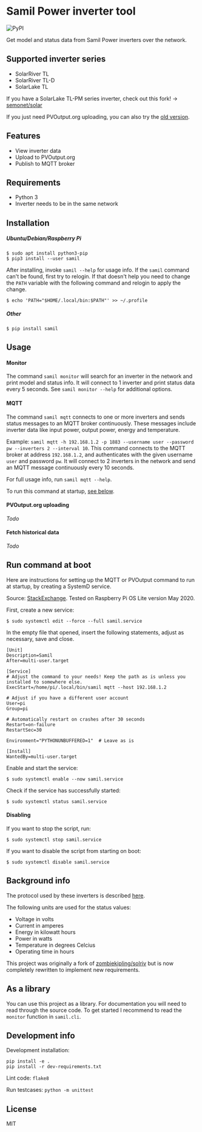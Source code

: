 # Samil Power inverter tool

![PyPI](https://img.shields.io/pypi/v/samil)

Get model and status data from Samil Power inverters over the network.

## Supported inverter series

* SolarRiver TL
* SolarRiver TL-D
* SolarLake TL

If you have a SolarLake TL-PM series inverter, check out this fork!
->
[semonet/solar](https://github.com/semonet/solar)

If you just need PVOutput.org uploading, you can also try the
[old version](https://github.com/mhvis/solar).

## Features

* View inverter data
* Upload to PVOutput.org
* Publish to MQTT broker

## Requirements

* Python 3
* Inverter needs to be in the same network

## Installation

##### Ubuntu/Debian/Raspberry Pi

```commandline
$ sudo apt install python3-pip
$ pip3 install --user samil
```

After installing, invoke `samil --help` for usage info.
If the `samil` command can't be found, first try to relogin.
If that doesn't help you need to change the `PATH` variable
with the following command and relogin to apply the change.

```commandline
$ echo 'PATH="$HOME/.local/bin:$PATH"' >> ~/.profile
```

##### Other

```commandline
$ pip install samil
```



## Usage

#### Monitor

The command `samil monitor` will search for an inverter in the network and print model and status info.
It will connect to 1 inverter and print status data every 5 seconds.
See `samil monitor --help` for additional options.

#### MQTT

The command `samil mqtt` connects to one or more inverters and sends status
messages to an MQTT broker continuously. These messages include inverter data
like input power, output power, energy and temperature.

Example: `samil mqtt -h 192.168.1.2 -p 1883 --username user --password pw --inverters 2 --interval 10`.
This command connects to the MQTT broker at address `192.168.1.2`, and
authenticates with the given username `user` and password `pw`. It will
connect to 2 inverters in the network and send an MQTT message continuously every 10 seconds.

For full usage info, run `samil mqtt --help`.

To run this command at startup, [see below](#run-command-at-boot).

#### PVOutput.org uploading

*Todo*

#### Fetch historical data

*Todo*

## Run command at boot

Here are instructions for setting up the MQTT or PVOutput command to run at
startup, by creating a SystemD service.

Source: [StackExchange](https://raspberrypi.stackexchange.com/a/108723).
Tested on Raspberry Pi OS Lite version May 2020.

First, create a new service:
```
$ sudo systemctl edit --force --full samil.service
```

In the empty file that opened, insert the following statements, adjust as necessary, save and close.
```
[Unit]
Description=Samil
After=multi-user.target

[Service]
# Adjust the command to your needs! Keep the path as is unless you installed to somewhere else.
ExecStart=/home/pi/.local/bin/samil mqtt --host 192.168.1.2

# Adjust if you have a different user account
User=pi
Group=pi

# Automatically restart on crashes after 30 seconds
Restart=on-failure
RestartSec=30

Environment="PYTHONUNBUFFERED=1"  # Leave as is

[Install]
WantedBy=multi-user.target
```

Enable and start the service:
```
$ sudo systemctl enable --now samil.service
```

Check if the service has successfully started:
```
$ sudo systemctl status samil.service
```

#### Disabling

If you want to stop the script, run:

```
$ sudo systemctl stop samil.service
```

If you want to disable the script from starting on boot:

```
$ sudo systemctl disable samil.service
```
## Background info

The protocol used by these inverters is described
[here](https://mhvis.github.io/solar/communication-protocol.html).

The following units are used for the status values:

* Voltage in volts
* Current in amperes
* Energy in kilowatt hours
* Power in watts
* Temperature in degrees Celcius
* Operating time in hours

This project was originally a fork of [zombiekipling/solriv](https://github.com/zombiekipling/solriv)
but is now completely rewritten to implement new requirements.


## As a library

You can use this project as a library.
For documentation you will need to read through the source code.
To get started I recommend to read the `monitor` function in `samil.cli`.

## Development info

Development installation:
```commandline
pip install -e .
pip install -r dev-requirements.txt
```
Lint code: `flake8`

Run testcases: `python -m unittest`


## License

MIT
